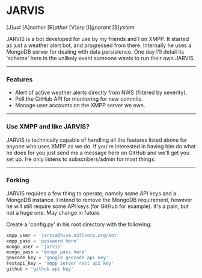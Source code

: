 # JARVIS
[J]*ust* [A]*nother* [R]*ather* [V]*ery* [I]*gnorant* [S]*ystem*

JARVIS is a bot developed for use by my friends and I on XMPP. It started as just a weather alert bot, and progressed from there.
Internally he uses a MongoDB server for dealing with data persistence. One day I'll detail its 'schema' here in the unlikely event someone wants to run their own JARVIS.

***
### Features
   * Alert of active weather alerts directly from NWS (filtered by severity).
   * Poll the GitHub API for monitoring for new commits.
   * Manage user accounts on the XMPP server we own.


***
### Use XMPP and like JARVIS?
JARVIS is technically capable of handling all the features listed above for anyone who uses XMPP as we do. If you're interested in having
him do what he does for you just send me a message here on GitHub and we'll get you set up. He only listens to subscribers/admin for most things.

***
### Forking
JARVIS requires a few thing to operate, namely some API keys and a MongoDB instance. I intend to remove the MongoDB requirement, however he will still require some API keys (for GitHub for example). It's a pain, but not a huge one. May change in future.

Create a 'config.py' in his root directory with the following:
``` python
xmpp_user = 'jarvis@hive.nullcorp.org/bot'
xmpp_pass = 'password here'
mongo_user = 'jarvis'
mongo_pass = 'mongo pass here'
geocode_key = 'google geocode api key'
restapi_key = 'xmpp server rest api key'
github = 'github api key'
```
